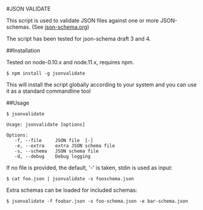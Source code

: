 #JSON VALIDATE

This script is used to validate JSON files against one or more JSON-schemas.
(See [json-schema.org](http://json-schema.org/documentation.html))

The script has been tested for json-schema draft 3 and 4.

##Installation

Tested on node-0.10.x and node.11.x, requires npm.

    $ npm install -g jsonvalidate
    
This will install the script globally according to your system and you can use it as a standard commandline tool

##Usage

    $ jsonvalidate
    
    Usage: jsonvalidate [options]
    
    Options:
       -f, --file     JSON file  [-]
       -e, --extra    extra JSON schema file
       -s, --schema   JSON schema file
       -d, --debug    Debug logging

If no file is provided, the default, '-' is taken, stdin is used as input:

    $ cat foo.json | jsonvalidate -s fooschema.json

Extra schemas can be loaded for included schemas:

    $ jsonvalidate -f foobar.json -s foo-schema.json -e bar-schema.json
   
   

